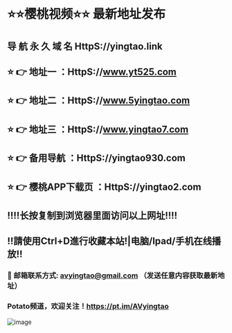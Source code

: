# ⭐️⭐️樱桃视频⭐️⭐️ 最新地址发布 

## 导 航 永 久 域 名 HttpS://yingtao.link
## ⭐️ 👉 地址一 ：HttpS://www.yt525.com
## ⭐️ 👉 地址二 ：HttpS://www.5yingtao.com
## ⭐️ 👉 地址三 ：HttpS://www.yingtao7.com
## ⭐️ 👉 备用导航 ：HttpS://yingtao930.com

## ⭐️ 👉 樱桃APP下载页 ：HttpS://yingtao2.com

## ‼️‼️长按复制到浏览器里面访问以上网址‼️‼️
## ‼️請使用Ctrl+D進行收藏本站!|电脑/Ipad/手机在线播放‼️
### 📧 邮箱联系方式: avyingtao@gmail.com （发送任意内容获取最新地址）
### Potato频道，欢迎关注！https://pt.im/AVyingtao
![image](https://github.com/avyingtao/dz/edit/master/timg.gif)
